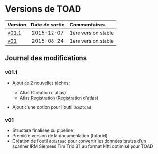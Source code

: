 # Versions de TOAD

| Version                  | Date de sortie  | Commentaires                    |
| :----------------------- | :-------------: | :------------------------------ |
| [v01.1](versions.md###v01) | 2015-12-07      | 1ère version stable             |
| [v01](versions.md###v01) | 2015-08-24      | 1ère version stable             |


## Journal des modifications

### v01.1

- Ajout de 2 nouvelles tâches:
  - Atlas (Création d'atlas)
  - Atlas Registration (Registration d'atlas)

- Ajout d'une option pour l'outil `dcm2toad` 

### v01

- Structure finalisée du pipeline
- Première version de la documentation (tutoriel)
- Création de l’outil `dcm2toad` pour convertir les données brutes d’un scanner IRM Siemens Tim Trio 3T au format Nifti optimisé pour TOAD
